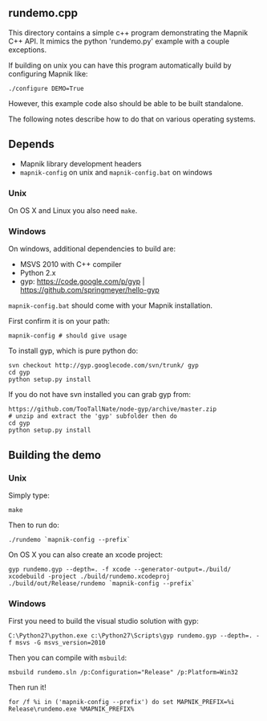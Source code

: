 ## rundemo.cpp

This directory contains a simple c++ program demonstrating the Mapnik C++ API. It mimics the python 'rundemo.py' example with a couple exceptions.

If building on unix you can have this program automatically build by configuring Mapnik like:

    ./configure DEMO=True

However, this example code also should be able to be built standalone.

The following notes describe how to do that on various operating systems.

## Depends

 - Mapnik library development headers
 - `mapnik-config` on unix and `mapnik-config.bat` on windows

### Unix

On OS X and Linux you also need `make`.

### Windows

On windows, additional dependencies to build are:

 - MSVS 2010 with C++ compiler
 - Python 2.x
 - gyp: https://code.google.com/p/gyp | https://github.com/springmeyer/hello-gyp

`mapnik-config.bat` should come with your Mapnik installation.

First confirm it is on your path:

    mapnik-config # should give usage

To install gyp, which is pure python do:

    svn checkout http://gyp.googlecode.com/svn/trunk/ gyp
    cd gyp
    python setup.py install

If you do not have svn installed you can grab gyp from:

    https://github.com/TooTallNate/node-gyp/archive/master.zip
    # unzip and extract the 'gyp' subfolder then do
    cd gyp
    python setup.py install

## Building the demo

### Unix

Simply type:

    make

Then to run do:

    ./rundemo `mapnik-config --prefix`

On OS X you can also create an xcode project:

    gyp rundemo.gyp --depth=. -f xcode --generator-output=./build/
    xcodebuild -project ./build/rundemo.xcodeproj
    ./build/out/Release/rundemo `mapnik-config --prefix`


### Windows

First you need to build the visual studio solution with gyp:

    C:\Python27\python.exe c:\Python27\Scripts\gyp rundemo.gyp --depth=. -f msvs -G msvs_version=2010

Then you can compile with `msbuild`:

    msbuild rundemo.sln /p:Configuration="Release" /p:Platform=Win32

Then run it!

    for /f %i in ('mapnik-config --prefix') do set MAPNIK_PREFIX=%i
    Release\rundemo.exe %MAPNIK_PREFIX%
